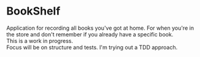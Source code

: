 # BookShelf
Application for recording all books you've got at home. For when you're in the store and don't remember if you already have a specific book.
<br>This is a work in progress. <br>Focus will be on structure and tests. I'm trying out a TDD approach.
